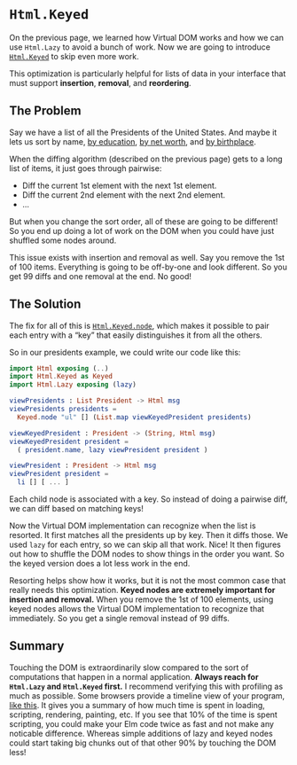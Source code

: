 # `Html.Keyed`

On the previous page, we learned how Virtual DOM works and how we can use `Html.Lazy` to avoid a bunch of work. Now we are going to introduce  [`Html.Keyed`](https://package.elm-lang.org/packages/elm/html/latest/Html-Keyed/) to skip even more work.

This optimization is particularly helpful for lists of data in your interface that must support **insertion**, **removal**, and **reordering**.


## The Problem

Say we have a list of all the Presidents of the United States. And maybe it lets us sort by name, [by education](https://en.wikipedia.org/wiki/List_of_Presidents_of_the_United_States_by_education), [by net worth](https://en.wikipedia.org/wiki/List_of_Presidents_of_the_United_States_by_net_worth), and [by birthplace](https://en.wikipedia.org/wiki/List_of_Presidents_of_the_United_States_by_home_state).

When the diffing algorithm (described on the previous page) gets to a long list of items, it just goes through pairwise:

- Diff the current 1st element with the next 1st element.
- Diff the current 2nd element with the next 2nd element.
- ...

But when you change the sort order, all of these are going to be different! So you end up doing a lot of work on the DOM when you could have just shuffled some nodes around.

This issue exists with insertion and removal as well. Say you remove the 1st of 100 items. Everything is going to be off-by-one and look different. So you get 99 diffs and one removal at the end. No good!


## The Solution

The fix for all of this is [`Html.Keyed.node`](https://package.elm-lang.org/packages/elm/html/latest/Html-Keyed#node), which makes it possible to pair each entry with a “key” that easily distinguishes it from all the others.

So in our presidents example, we could write our code like this:

```elm
import Html exposing (..)
import Html.Keyed as Keyed
import Html.Lazy exposing (lazy)

viewPresidents : List President -> Html msg
viewPresidents presidents =
  Keyed.node "ul" [] (List.map viewKeyedPresident presidents)

viewKeyedPresident : President -> (String, Html msg)
viewKeyedPresident president =
  ( president.name, lazy viewPresident president )

viewPresident : President -> Html msg
viewPresident president =
  li [] [ ... ]
```

Each child node is associated with a key. So instead of doing a pairwise diff, we can diff based on matching keys!

Now the Virtual DOM implementation can recognize when the list is resorted. It first matches all the presidents up by key. Then it diffs those. We used `lazy` for each entry, so we can skip all that work. Nice! It then figures out how to shuffle the DOM nodes to show things in the order you want. So the keyed version does a lot less work in the end.

Resorting helps show how it works, but it is not the most common case that really needs this optimization. **Keyed nodes are extremely important for insertion and removal.** When you remove the 1st of 100 elements, using keyed nodes allows the Virtual DOM implementation to recognize that immediately. So you get a single removal instead of 99 diffs.


## Summary

Touching the DOM is extraordinarily slow compared to the sort of computations that happen in a normal application. **Always reach for `Html.Lazy` and `Html.Keyed` first.** I recommend verifying this with profiling as much as possible. Some browsers provide a timeline view of your program, [like this](https://developers.google.com/web/tools/chrome-devtools/evaluate-performance/reference). It gives you a summary of how much time is spent in loading, scripting, rendering, painting, etc. If you see that 10% of the time is spent scripting, you could make your Elm code twice as fast and not make any noticable difference. Whereas simple additions of lazy and keyed nodes could start taking big chunks out of that other 90% by touching the DOM less!
